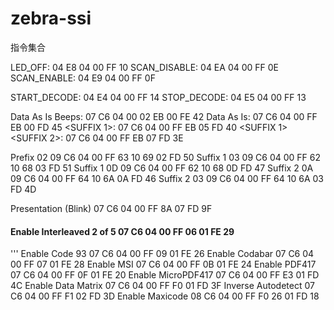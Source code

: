 # zebra-ssi

指令集合

LED_OFF:      04 E8 04 00 FF 10
SCAN_DISABLE: 04 EA 04 00 FF 0E
SCAN_ENABLE:  04 E9 04 00 FF 0F

START_DECODE: 04 E4 04 00 FF 14
STOP_DECODE:  04 E5 04 00 FF 13

Data As Is Beeps:                      07 C6 04 00 02 EB 00 FE 42
Data As Is:                            07 C6 04 00 FF EB 00 FD 45
<PREFIX> <DATA> <SUFFIX 1>:            07 C6 04 00 FF EB 05 FD 40
<PREFIX> <DATA> <SUFFIX 1> <SUFFIX 2>: 07 C6 04 00 FF EB 07 FD 3E

Prefix 02       09 C6 04 00 FF 63 10 69 02 FD 50
Suffix 1 03  	  09 C6 04 00 FF 62 10 68 03 FD 51
Suffix 1 0D     09 C6 04 00 FF 62 10 68 0D FD 47
Suffix 2 0A 	  09 C6 04 00 FF 64 10 6A 0A FD 46
Suffix 2 03 	  09 C6 04 00 FF 64 10 6A 03 FD 4D

Presentation (Blink) 07 C6 04 00 FF 8A 07 FD 9F

#### Enable Interleaved 2 of 5          07 C6 04 00 FF 06 01 FE 29
''' Enable Code 93                     07 C6 04 00 FF 09 01 FE 26
Enable Codabar                     07 C6 04 00 FF 07 01 FE 28
Enable MSI						             07 C6 04 00 FF 0B 01 FE 24
Enable PDF417					             07 C6 04 00 FF 0F 01 FE 20
Enable MicroPDF417                 07 C6 04 00 FF E3 01 FD 4C
Enable Data Matrix                 07 C6 04 00 FF F0 01 FD 3F
Inverse Autodetect                 07 C6 04 00 FF F1 02 FD 3D
Enable Maxicode                    08 C6 04 00 FF F0 26 01 FD 18
